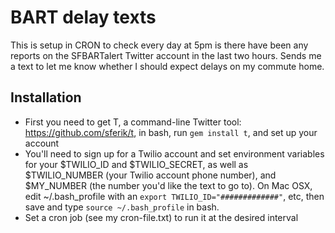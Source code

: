 # BART delay texts

This is setup in CRON to check every day at 5pm is there have been any reports on the SFBARTalert Twitter account in the last two hours. Sends me a text to let me know whether I should expect delays on my commute home.

## Installation
- First you need to get T, a command-line Twitter tool: https://github.com/sferik/t, in bash, run `gem install t`, and set up your account
- You'll need to sign up for a Twilio account and set environment variables for your $TWILIO_ID and $TWILIO_SECRET, as well as $TWILIO_NUMBER (your Twilio account phone number), and $MY_NUMBER (the number you'd like the text to go to). On Mac OSX, edit ~/.bash_profile with an `export TWILIO_ID="#############"`, etc, then save and type `source ~/.bash_profile` in bash.
- Set a cron job (see my cron-file.txt) to run it at the desired interval
